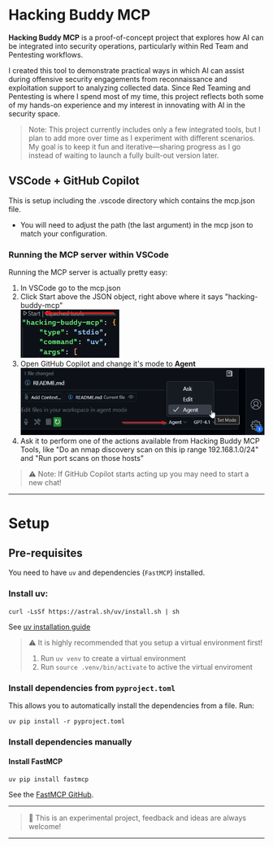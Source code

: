 # Hacking Buddy MCP

**Hacking Buddy MCP** is a proof-of-concept project that explores how AI can be integrated into security operations, particularly within Red Team and Pentesting workflows. 

I created this tool to demonstrate practical ways in which AI can assist during offensive security engagements from reconnaissance and exploitation support to analyzing collected data. Since Red Teaming and Pentesting is where I spend most of my time, this project reflects both some of my hands-on experience and my interest in innovating with AI in the security space.

> Note: This project currently includes only a few integrated tools, but I plan to add more over time as I experiment with different scenarios. My goal is to keep it fun and iterative—sharing progress as I go instead of waiting to launch a fully built-out version later.

## VSCode + GitHub Copilot
This is setup including the .vscode directory which contains the mcp.json file.
- You will need to adjust the path (the last argument) in the mcp json to match your configuration.

### Running the MCP server within VSCode
Running the MCP server is actually pretty easy:
1. In VSCode go to the mcp.json
2. Click Start above the JSON object, right above where it says "hacking-buddy-mcp"   
![Starting MCP Server](MCP-Start.png)   
3. Open GitHub Copilot and change it's mode to **Agent**   
![Change GitHub Copilot to Agent Mode](ChangeToAgentMode.png)   
4. Ask it to perform one of the actions available from Hacking Buddy MCP Tools, like "Do an nmap discovery scan on this ip range 192.168.1.0/24" and "Run port scans on those hosts"

> ⚠ Note: If GitHub Copilot starts acting up you may need to start a new chat!

---    
# Setup
## Pre-requisites
You need to have `uv` and dependencies (`FastMCP`) installed.

### Install uv:
```shell
curl -LsSf https://astral.sh/uv/install.sh | sh
```
See [uv installation guide](https://docs.astral.sh/uv/getting-started/installation/)

> ⚠️ It is highly recommended that you setup a virtual environment first!
> 1. Run `uv venv` to create a virtual environment
> 2. Run `source .venv/bin/activate` to active the virtual enviroment 

### Install dependencies from `pyproject.toml`
This allows you to automatically install the dependencies from a file. Run:
```shell
uv pip install -r pyproject.toml
```

### Install dependencies manually
#### Install FastMCP
```shell
uv pip install fastmcp
```
See the [FastMCP GitHub](https://github.com/jlowin/fastmcp).

---    

> 🚧 This is an experimental project, feedback and ideas are always welcome!

---    
